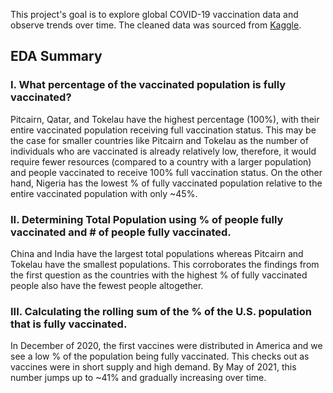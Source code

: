 This project's goal is to explore global COVID-19 vaccination data and observe trends over time. The cleaned data was sourced from [Kaggle](https://www.kaggle.com/datasets/gpreda/covid-world-vaccination-progress).

## EDA Summary

### I. What percentage of the vaccinated population is fully vaccinated? 

Pitcairn, Qatar, and Tokelau have the highest percentage (100%), with their entire vaccinated population receiving full vaccination status. This may be the case for smaller countries like Pitcairn and Tokelau as the number of individuals who are vaccinated is already relatively low, therefore, it would require fewer resources (compared to a country with a larger population) and people vaccinated to receive 100% full vaccination status. On the other hand, Nigeria has the lowest % of fully vaccinated population relative to the entire vaccinated population with only ~45%. 

### II. Determining Total Population using % of people fully vaccinated and # of people fully vaccinated.

China and India have the largest total populations whereas Pitcairn and Tokelau have the smallest populations. This corroborates the findings from the first question as the countries with the highest % of fully vaccinated people also have the fewest people altogether. 

### III. Calculating the rolling sum of the % of the U.S. population that is fully vaccinated.

In December of 2020, the first vaccines were distributed in America and we see a low % of the population being fully vaccinated. This checks out as vaccines were in short supply and high demand. By May of 2021, this number jumps up to ~41% and gradually increasing over time. 

